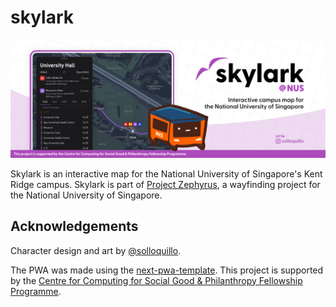 # skylark

![banner](./docs/assets/banner-skylark.png)

Skylark is an interactive map for the National University of Singapore's Kent Ridge campus. Skylark is part of [Project Zephyrus](../README.md), a wayfinding project for the National University of Singapore.

## Acknowledgements

Character design and art by [@solloquillo](https://instagram.com/solloquillo).

The PWA was made using the [next-pwa-template](https://github.com/mvllow/next-pwa-template?tab=readme-ov-file). This project is supported by the [Centre for Computing for Social Good & Philanthropy Fellowship Programme](https://www.ccsgp.comp.nus.edu.sg/fellowship-programme).
